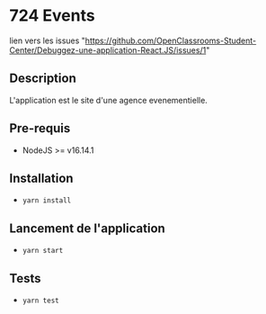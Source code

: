 # 724 Events
lien vers les issues
"https://github.com/OpenClassrooms-Student-Center/Debuggez-une-application-React.JS/issues/1"
## Description
L'application est le site d'une agence evenementielle.
## Pre-requis
- NodeJS  >= v16.14.1

## Installation
- `yarn install`

## Lancement de l'application
- `yarn start`

## Tests
- `yarn test`
